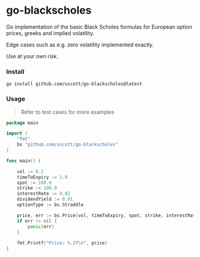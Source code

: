 # go-blackscholes

Go implementation of the basic Black Scholes formulas for European option prices, greeks and implied volatility.

Edge cases such as e.g. zero volatility implemented exactly.

Use at your own risk.

### Install
```shell
go install github.com/uscott/go-blackscholes@latest
```

### Usage

> Refer to test cases for more examples

```go
package main

import (
    "fmt"
    bs "github.com/uscott/go-blackscholes"
)

func main() {

    vol := 0.2
    timeToExpiry := 1.0
    spot := 100.0
    strike := 100.0
    interestRate := 0.02
    dividendYield := 0.01
    optionType := bs.Straddle

    price, err := bs.Price(vol, timeToExpiry, spot, strike, interestRate, dividendYield, optionType)
    if err != nil {
        panic(err)
    }
    
    fmt.Printf("Price: %.2f\n", price)
}
```
